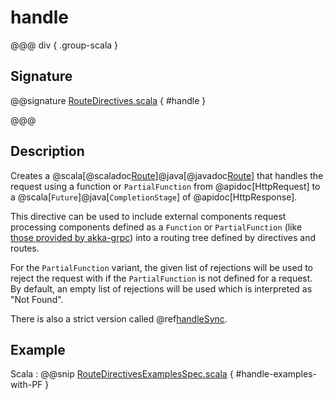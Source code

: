 # handle

@@@ div { .group-scala }

## Signature

@@signature [RouteDirectives.scala](/http/src/main/scala/org/apache/pekko/http/scaladsl/server/directives/RouteDirectives.scala) { #handle }

@@@

## Description

Creates a @scala[@scaladoc[Route](akka.http.scaladsl.server.index#Route=akka.http.scaladsl.server.RequestContext=%3Escala.concurrent.Future[akka.http.scaladsl.server.RouteResult])]@java[@javadoc[Route](akka.http.javadsl.server.Route)]
that handles the request using a function or `PartialFunction` from @apidoc[HttpRequest] to a @scala[`Future`]@java[`CompletionStage`] of @apidoc[HttpResponse].

This directive can be used to include external components request processing components defined as a `Function` or `PartialFunction`
(like [those provided by akka-grpc](https://doc.akka.io/docs/akka-grpc/current/server/walkthrough.html#serving-multiple-services))
into a routing tree defined by directives and routes.

For the `PartialFunction` variant, the given list of rejections will be used to reject the request with if the `PartialFunction` is not defined for a request. By default,
an empty list of rejections will be used which is interpreted as "Not Found".

There is also a strict version called @ref[handleSync](handleSync.md).

## Example

Scala
:  @@snip [RouteDirectivesExamplesSpec.scala](/docs/src/test/scala/docs/http/scaladsl/server/directives/RouteDirectivesExamplesSpec.scala) { #handle-examples-with-PF }